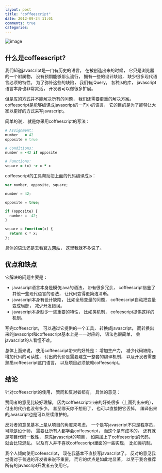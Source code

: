 ```yaml
---
layout: post
title: "coffeescript"
date: 2012-09-24 11:01
comments: true
categories: 
---
```


![image](http://coffeescript.org/documentation/images/logo.png)

什么是coffeescript?
----------------------------------------
我们知道javascript是一门有历史的语言， 在被创造出来的时候， 它只是浏览器的一个附属物， 没有预期能够那么流行， 
拥有一些的设计缺陷， 缺少很多现代语言必须的特性。 为了弥补这些的缺陷， 我们有jQuery， 各种js的库， 
javascript语言本身也非常灵活， 开发者可以做很多扩展。 

但是库的方式并不能解决所有的问题， 我们还需要更重的解决方案。 
coffeescript是能够编译成javascript的一门小的语言， 它的目的是为了能够让大家以更好的方式来写javascript。

简单的说， 就是你采用coffeescript的写法：
```ruby
# Assignment:
number   = 42
opposite = true

# Conditions:
number = -42 if opposite

# Functions:
square = (x) -> x * x
```

coffeescript的工具帮助把上面的代码编译成js：

```javascript
var number, opposite, square;

number = 42;

opposite = true;

if (opposite) {
  number = -42;
}

square = function(x) {
  return x * x;
};
```

具体的语法还是去看[官方网站](http://coffeescript.org/)， 这里我就不多说了。

优点和缺点
----------------------------------------

它解决的问题主要是：
- javascript语言本身是模仿java的语法， 带有很多冗余， coffeescript借鉴了其他一些现代语言的语法， 让代码变得更简洁清晰。
- javascript本身有设计缺陷， 比如全局变量的问题， coffeescript自动把变量变成局部， 减少开发错误。
- javascript本身缺少一些重要的特性， 比如类机制， cofeescript提供这样的机制。

写完coffeescript， 可以通过它提供的一个工具， 转换成javascript， 而转换出来的javascript和coffeescript基本上是一一对应的，
语法也很简单， 会javascript的人看懂不难。

总体上面来说， 使用coffeescript带来的好处是： 增加生产力， 减少代码缺陷， 增加代码的可读性， 
付出的代价是需要建立一整套的编译机制， 以及开发者需要熟悉coffeescript这门语言， 以及项目必须依赖coffeescript。

结论
----------------------------------------

针对coffeescript的使用， 赞同和反对者都有， 具体的意见：

赞同者的意见比较好理解。 因为coffeescript带来的好处很多（上面列出来的）， 付出的代价也没有多少。 
甚至哪天你不想用了， 也可以直接把它丢掉， 编译出来的javascript也是可以继续维护的。

反对者的意见基本上是从项目的角度来考虑， 
一个是写javascript不只是程序员， 可能是设计师， 需要让所有人都学会coffeescript， 而这个是有成本的。
还有就是项目代码一致性， 原先javascript的项目， 如果加上了coffeescript的代码， 就会比较混乱。
以及有人并不喜欢coffeescript里面的一些实现， 比如类机制。

我个人倾向使用cofeescript， 现在我基本不直接写javascript了。
反对的意见我觉得对于普通的开发者来说不重要， 
而它的优点是如此地显著， 以至于我会推荐所有的javascript开发者去使用它。

